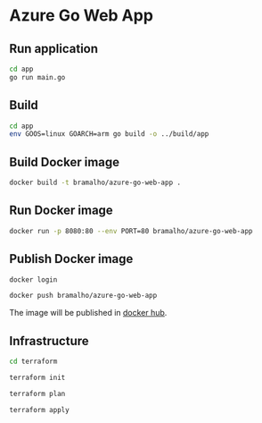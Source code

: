 # Azure Go Web App

## Run application

```bash
cd app
go run main.go
```

## Build

```bash
cd app
env GOOS=linux GOARCH=arm go build -o ../build/app
```

## Build Docker image

```bash
docker build -t bramalho/azure-go-web-app .
```

## Run Docker image

```bash
docker run -p 8080:80 --env PORT=80 bramalho/azure-go-web-app
```

## Publish Docker image

```bash
docker login

docker push bramalho/azure-go-web-app
```

The image will be published in [docker hub](https://hub.docker.com/r/bramalho/azure-go-web-app).

## Infrastructure

```bash
cd terraform

terraform init

terraform plan

terraform apply
```
